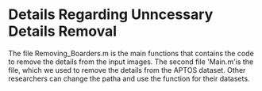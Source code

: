 # Details Regarding Unncessary Details Removal

The file Removing_Boarders.m is the main functions that contains the code to remove the details from the input images. The second file 'Main.m'is the file, which we used to remove the details from the APTOS dataset. Other researchers can change the patha and use the function for their datasets.
